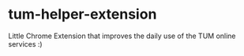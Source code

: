 # tum-helper-extension
Little Chrome Extension that improves the daily use of the TUM online services :)
